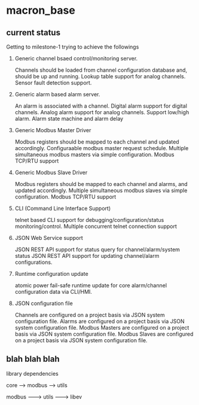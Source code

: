 # macron_base

## current status
Getting to milestone-1 trying to achieve the followings

1. Generic channel bsaed control/monitoring server.

   Channels should be loaded from channel configuration database and, should be up and running.
   Lookup table support for analog channels.
   Sensor fault detection support.

2. Generic alarm based alarm server.

   An alarm is associated with a channel.
   Digital alarm support for digital channels.
   Analog alarm support for analog channels. Support low/high alarm.
   Alarm state machine and alarm delay

3. Generic Modbus Master Driver

   Modbus registers should be mapped to each channel and updated accordingly.
  Configuraable modbus master request schedule.
  Multiple simultaneous modbus masters via simple configuration.
  Modbus TCP/RTU support

4. Generic Modbus Slave Driver

   Modbus registers should be mapped to each channel and alarms, and updated accordingly.
   Multiple simultaneous modbus slaves via simple configuration.
   Modbus TCP/RTU support

5. CLI (Command Line Interface Support)

   telnet based CLI support for debugging/configuration/status monitoring/control.
   Multiple concurrent telnet connection support

6. JSON Web Service support

   JSON REST API support for status query for channel/alarm/system status
   JSON REST API support for updating channel/alarm configurations.

7. Runtime configuration update

   atomic power fail-safe runtime update for core alarm/channel configuration data via CLI/HMI.

8. JSON configuration file
  
   Channels are configured on a project basis via JSON system configuration file.
   Alarms are configured on a project basis via JSON system configuration file.
   Modbus Masters  are configured on a project basis via JSON system configuration file.
   Modbus Slaves are configured on a project basis via JSON system configuration file.


## blah blah blah

library dependencies

core --> modbus
     --> utils 

modbus ---> utils --->  libev
